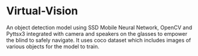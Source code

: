# Virtual-Vision
An object detection model using SSD Mobile Neural Network, OpenCV and Pyttsx3 integrated with camera and speakers on the  glasses to empower the blind to safely navigate. It uses coco dataset which includes images of various objects for the model to train.
